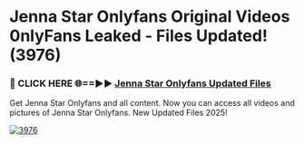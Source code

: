 # Jenna Star Onlyfans Original Videos 0nlyFans Leaked - Files Updated! (3976)

<h3>🔴 CLICK HERE 🌐==►► <a href="https://tinyurl.com/2jnfzry5" rel="nofollow">Jenna Star Onlyfans Updated Files</a></h3>

Get Jenna Star Onlyfans and all content. Now you can access all videos and pictures of Jenna Star Onlyfans. New Updated Files 2025!

[![3976](https://i.imgur.com/GyGTBgg.gif)](https://tinyurl.com/2jnfzry5)
